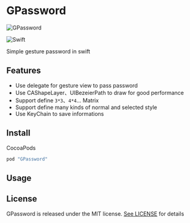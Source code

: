 # GPassword

![GPassword](http://ovj16jt6o.bkt.clouddn.com/GPassword.png)

![Swift](https://img.shields.io/badge/language-swift-orange.svg)

Simple gesture password in swift

## Features

* Use delegate for gesture view to pass password
* Use CAShapeLayer、UIBezeierPath to draw for good performance
* Support define `3*3`、`4*4`... Matrix
* Support define many kinds of normal and selected style
* Use KeyChain to save informations

## Install

CocoaPods

```swift
pod "GPassword"
```

## Usage



## License

GPassword is released under the MIT license. [See LICENSE](https://github.com/hackjie/GPassword/blob/master/LICENSE) for details



